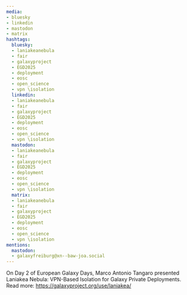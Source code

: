 ```yaml
---
media:
- bluesky
- linkedin
- mastodon
- matrix
hashtags:
  bluesky:
  - laniakeanebula
  - fair
  - galaxyproject
  - EGD2025
  - deployment
  - eosc
  - open_science
  - vpn \isolation
  linkedin:
  - laniakeanebula
  - fair
  - galaxyproject
  - EGD2025
  - deployment
  - eosc
  - open_science
  - vpn \isolation
  mastodon:
  - laniakeanebula
  - fair
  - galaxyproject
  - EGD2025
  - deployment
  - eosc
  - open_science
  - vpn \isolation
  matrix:
  - laniakeanebula
  - fair
  - galaxyproject
  - EGD2025
  - deployment
  - eosc
  - open_science
  - vpn \isolation
mentions:
  mastodon:
  - galaxyfreiburg@xn--baw-joa.social
---
```


On Day 2 of European Galaxy Days, Marco Antonio Tangaro presented Laniakea Nebula: VPN-Based Isolation for Galaxy Private Deployments.
Read more: https://galaxyproject.org/use/laniakea/